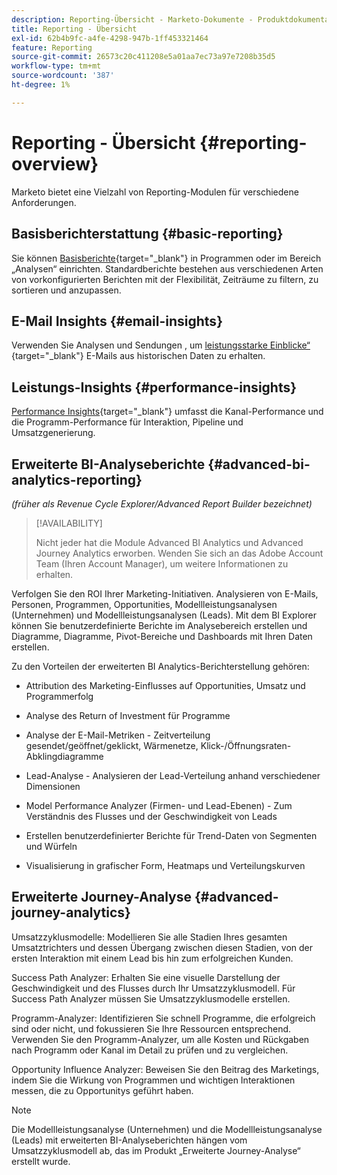 ```yaml
---
description: Reporting-Übersicht - Marketo-Dokumente - Produktdokumentation
title: Reporting - Übersicht
exl-id: 62b4b9fc-a4fe-4298-947b-1ff453321464
feature: Reporting
source-git-commit: 26573c20c411208e5a01aa7ec73a97e7208b35d5
workflow-type: tm+mt
source-wordcount: '387'
ht-degree: 1%

---
```


# Reporting - Übersicht {#reporting-overview}

Marketo bietet eine Vielzahl von Reporting-Modulen für verschiedene Anforderungen.

## Basisberichterstattung {#basic-reporting}

Sie können [Basisberichte](/help/marketo/product-docs/reporting/basic-reporting/report-types/report-type-overview.md){target="_blank"} in Programmen oder im Bereich „Analysen“ einrichten. Standardberichte bestehen aus verschiedenen Arten von vorkonfigurierten Berichten mit der Flexibilität, Zeiträume zu filtern, zu sortieren und anzupassen.

## E-Mail Insights {#email-insights}

Verwenden Sie Analysen und Sendungen , um [leistungsstarke Einblicke“ ](/help/marketo/product-docs/reporting/email-insights/email-insights-overview.md){target="_blank"} E-Mails aus historischen Daten zu erhalten.

## Leistungs-Insights {#performance-insights}

[Performance Insights](/help/marketo/product-docs/reporting/performance-insights/performance-insights-overview.md){target="_blank"} umfasst die Kanal-Performance und die Programm-Performance für Interaktion, Pipeline und Umsatzgenerierung.

## Erweiterte BI-Analyseberichte {#advanced-bi-analytics-reporting}

_(früher als Revenue Cycle Explorer/Advanced Report Builder bezeichnet)_

>[!AVAILABILITY]
>
>Nicht jeder hat die Module Advanced BI Analytics und Advanced Journey Analytics erworben. Wenden Sie sich an das Adobe Account Team (Ihren Account Manager), um weitere Informationen zu erhalten.

Verfolgen Sie den ROI Ihrer Marketing-Initiativen. Analysieren von E-Mails, Personen, Programmen, Opportunities, Modellleistungsanalysen (Unternehmen) und Modellleistungsanalysen (Leads). Mit dem BI Explorer können Sie benutzerdefinierte Berichte im Analysebereich erstellen und Diagramme, Diagramme, Pivot-Bereiche und Dashboards mit Ihren Daten erstellen.

Zu den Vorteilen der erweiterten BI Analytics-Berichterstellung gehören:

* Attribution des Marketing-Einflusses auf Opportunities, Umsatz und Programmerfolg

* Analyse des Return of Investment für Programme

* Analyse der E-Mail-Metriken - Zeitverteilung gesendet/geöffnet/geklickt, Wärmenetze, Klick-/Öffnungsraten-Abklingdiagramme

* Lead-Analyse - Analysieren der Lead-Verteilung anhand verschiedener Dimensionen

* Model Performance Analyzer (Firmen- und Lead-Ebenen) - Zum Verständnis des Flusses und der Geschwindigkeit von Leads

* Erstellen benutzerdefinierter Berichte für Trend-Daten von Segmenten und Würfeln

* Visualisierung in grafischer Form, Heatmaps und Verteilungskurven

## Erweiterte Journey-Analyse {#advanced-journey-analytics}

Umsatzzyklusmodelle: Modellieren Sie alle Stadien Ihres gesamten Umsatztrichters und dessen Übergang zwischen diesen Stadien, von der ersten Interaktion mit einem Lead bis hin zum erfolgreichen Kunden.

Success Path Analyzer: Erhalten Sie eine visuelle Darstellung der Geschwindigkeit und des Flusses durch Ihr Umsatzzyklusmodell. Für Success Path Analyzer müssen Sie Umsatzzyklusmodelle erstellen.

Programm-Analyzer: Identifizieren Sie schnell Programme, die erfolgreich sind oder nicht, und fokussieren Sie Ihre Ressourcen entsprechend. Verwenden Sie den Programm-Analyzer, um alle Kosten und Rückgaben nach Programm oder Kanal im Detail zu prüfen und zu vergleichen.

Opportunity Influence Analyzer: Beweisen Sie den Beitrag des Marketings, indem Sie die Wirkung von Programmen und wichtigen Interaktionen messen, die zu Opportunitys geführt haben.

>[!NOTE]
>
>Die Modellleistungsanalyse (Unternehmen) und die Modellleistungsanalyse (Leads) mit erweiterten BI-Analyseberichten hängen vom Umsatzzyklusmodell ab, das im Produkt „Erweiterte Journey-Analyse“ erstellt wurde.
